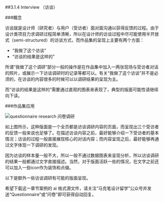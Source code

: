 ##3.1.4 Interview （访谈）

###概念

访谈就是设计师（研究者）与用户（受访者）面对面沟通以获得反馈的过程。由于设计类项目力求调研过程简单清晰，所以在设计师的访谈过程中尽可能使用半开放式（semi-structured）的访谈方式，而作品集的呈现上主要有两个方面：

* “我做了这个访谈”
* “访谈的结果是这样的”

所谓“我做了这个调研”部分一般的操作是在作品集中加入一两张现场与受访者对话的照片，或展示一下访谈调研时的记录等都可以。有关“我做了这个访谈”并不是必须的，在访谈的内容很多的时候可以以调研结果的呈现为主。

而“访谈的结果是这样的”需要通过直观的图表来表现了，典型的版面可能性请继续向下读。


###作品集应用

![questionnaire research 问卷调研](http://kitpic.makebi.net/id/ucd/1-03.jpg)

如上图所示，这种版面是一个全页都是访谈调研内容的页面，而呈现出三个受访者的反馈一般来说也足够了。在描述访谈内容之前，最好能够介绍一下受访者的基本情况；访谈的过程一般直接展现核心的对话内容；而内容呈现之后，最好能够再通过文字体现一下调研的发现。

因为访谈的样本量一般不大，所以一般不通过数据图表来呈现分析，所以访谈调研的结果一般都通过文字直接描述。当然，对于版面活跃一些的情况，在文字之前还可以加入一些icon作为装饰和点缀。

以下是额外一些访谈调研有可能的版面呈现。

希望下载这一章节案例的 ai 格式源文件，请关注“马克笔设计留学”公众号并发送“Questionnaire”或“问卷”即可获得自动回复。